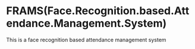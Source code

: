 # FRAMS(Face.Recognition.based.Attendance.Management.System)

This is a face recognition based attendance management system
